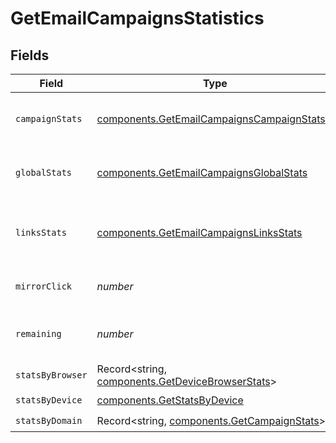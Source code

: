 # GetEmailCampaignsStatistics


## Fields

| Field                                                                                                    | Type                                                                                                     | Required                                                                                                 | Description                                                                                              | Example                                                                                                  |
| -------------------------------------------------------------------------------------------------------- | -------------------------------------------------------------------------------------------------------- | -------------------------------------------------------------------------------------------------------- | -------------------------------------------------------------------------------------------------------- | -------------------------------------------------------------------------------------------------------- |
| `campaignStats`                                                                                          | [components.GetEmailCampaignsCampaignStats](../../models/components/getemailcampaignscampaignstats.md)[] | :heavy_check_mark:                                                                                       | List-wise statistics of the campaign.                                                                    |                                                                                                          |
| `globalStats`                                                                                            | [components.GetEmailCampaignsGlobalStats](../../models/components/getemailcampaignsglobalstats.md)       | :heavy_check_mark:                                                                                       | Overall statistics of the campaign                                                                       |                                                                                                          |
| `linksStats`                                                                                             | [components.GetEmailCampaignsLinksStats](../../models/components/getemailcampaignslinksstats.md)         | :heavy_check_mark:                                                                                       | Statistics about the number of clicks for the links                                                      |                                                                                                          |
| `mirrorClick`                                                                                            | *number*                                                                                                 | :heavy_check_mark:                                                                                       | Number of clicks on mirror link                                                                          | 120                                                                                                      |
| `remaining`                                                                                              | *number*                                                                                                 | :heavy_check_mark:                                                                                       | Number of remaning emails to send                                                                        | 1000                                                                                                     |
| `statsByBrowser`                                                                                         | Record<string, [components.GetDeviceBrowserStats](../../models/components/getdevicebrowserstats.md)>     | :heavy_check_mark:                                                                                       | N/A                                                                                                      |                                                                                                          |
| `statsByDevice`                                                                                          | [components.GetStatsByDevice](../../models/components/getstatsbydevice.md)                               | :heavy_check_mark:                                                                                       | N/A                                                                                                      |                                                                                                          |
| `statsByDomain`                                                                                          | Record<string, [components.GetCampaignStats](../../models/components/getcampaignstats.md)>               | :heavy_check_mark:                                                                                       | N/A                                                                                                      |                                                                                                          |